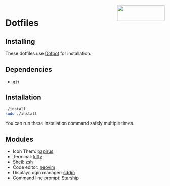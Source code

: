 <img width=150 height=50 align=right src="https://archlinux.org/static/logos/archlinux-logo-dark-90dpi.ebdee92a15b3.png">

# Dotfiles

## Installing

These dotfiles use [Dotbot](https://github.com/anishathalye/dotbot) for installation.

## Dependencies

- `git`

## Installation

```bash
./install
sudo ./install
```

You can run these installation command safely multiple times.

## Modules

- Icon Them: [papirus](https://github.com/PapirusDevelopmentTeam/papirus-icon-theme)
- Terminal: [kitty](https://sw.kovidgoyal.net/kitty/)
- Shell: [zsh](https://www.zsh.org/)
- Code editor: [neovim](https://neovim.io/)
- Display/Login manager: [sddm](https://github.com/sddm/sddm)
- Command line prompt: [Starship](https://starship.rs)
